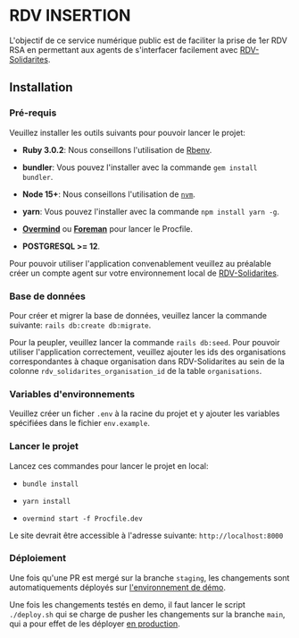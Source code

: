 # RDV INSERTION

L'objectif de ce service numérique public est de faciliter la prise de 1er RDV RSA en permettant aux agents
de s'interfacer facilement avec [RDV-Solidarites](https://github.com/betagouv/rdv-solidarites.fr).

## Installation

### Pré-requis

Veuillez installer les outils suivants pour pouvoir lancer le projet:

- **Ruby 3.0.2**: Nous conseillons l'utilisation de [Rbenv](https://github.com/rbenv/rbenv-installer#rbenv-installer--doctor-scripts).

- **bundler**: Vous pouvez l'installer avec la commande `gem install bundler`.
- **Node 15+**: Nous conseillons l'utilisation de [`nvm`](https://github.com/nvm-sh/nvm).
- **yarn**: Vous pouvez l'installer avec la commande `npm install yarn -g`.
- [**Overmind**](https://github.com/DarthSim/overmind) ou [**Foreman**](https://github.com/ddollar/foreman) pour lancer le Procfile.
- **POSTGRESQL >= 12**.

Pour pouvoir utiliser l'application convenablement veuillez au préalable créer un compte agent
sur votre environnement local de [RDV-Solidarites](https://github.com/betagouv/rdv-solidarites.fr).

### Base de données

Pour créer et migrer la base de données, veuillez lancer la commande suivante: `rails db:create db:migrate`.

Pour la peupler, veuillez lancer la commande `rails db:seed`.
Pour pouvoir utiliser l'application correctement, veuillez ajouter les ids des organisations correspondantes
à chaque organisation dans RDV-Solidarites au sein de la colonne `rdv_solidarites_organisation_id` de la table `organisations`.

### Variables d'environnements

Veuillez créer un ficher `.env` à la racine du projet et y ajouter les variables spécifiées dans le fichier `env.example`.

### Lancer le projet

Lancez ces commandes pour lancer le projet en local:

- `bundle install`

- `yarn install`

- `overmind start -f Procfile.dev`

Le site devrait être accessible à l'adresse suivante: `http://localhost:8000`

### Déploiement

Une fois qu'une PR est mergé sur la branche `staging`, les changements sont automatiquements déployés sur [l'environnement de démo](https://www.rdv-insertion-demo.fr).

Une fois les changements testés en demo, il faut lancer le script `./deploy.sh` qui se charge de pusher les changements sur la branche `main`, qui a pour effet de les déployer [en production](https://www.rdv-insertion.fr).
